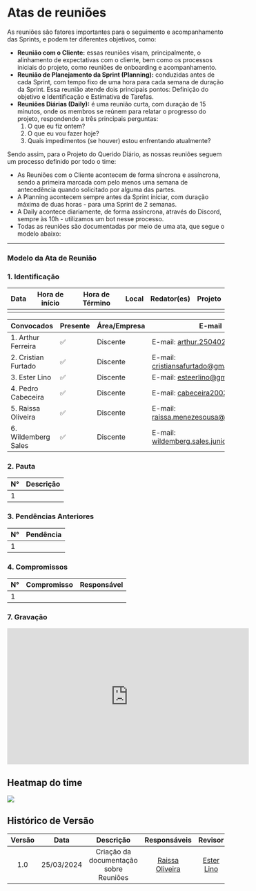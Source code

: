 # Atas de reuniões

As reuniões são fatores importantes para o seguimento e acompanhamento das Sprints, e podem ter diferentes objetivos, como: 
- **Reunião com o Cliente:** essas reuniões visam, principalmente, o alinhamento de expectativas com o cliente, bem como os processos iniciais do projeto, como reuniões de onboarding e acompanhamento. 
- **Reunião de Planejamento da Sprint (Planning):** conduzidas antes de cada Sprint, com tempo fixo de uma hora para cada semana de duração da Sprint. Essa reunião atende dois principais pontos: Definição do objetivo e Identificação e Estimativa de Tarefas. 
- **Reuniões Diárias (Daily):** é uma reunião curta, com duração de 15 minutos, onde os membros se reúnem para relatar o progresso do projeto, respondendo a três principais perguntas: 
    1. O que eu fiz ontem? 
    2. O que eu vou fazer hoje? 
    3. Quais impedimentos (se houver) estou enfrentando atualmente? 

Sendo assim, para o Projeto do Querido Diário, as nossas reuniões seguem um processo definido por todo o time: 
- As Reuniões com o Cliente acontecem de forma síncrona e assíncrona, sendo a primeira marcada com pelo menos uma semana de antecedência quando solicitado por alguma das partes. 
- A Planning acontecem sempre antes da Sprint iniciar, com duração máxima de duas horas - para uma Sprint de 2 semanas. 
- A Daily acontece diariamente, de forma assíncrona, através do Discord, sempre às 10h - utilizamos um bot nesse processo. 
- Todas as reuniões são documentadas por meio de uma ata, que segue o modelo abaixo:

--------------------------------------------------------------------------------------------------------------------------------
### **Modelo da Ata de Reunião**

### **1. Identificação**

| Data       | Hora de início | Hora de Término | Local           | Redator(es)               | Projeto        |
| ---------- | -------------- | --------------- | --------------- | --------------------- | -------------- |
|            |                |                 |                 |                       |                |

| Convocados                                | Presente | Área/Empresa | E-mail                                 |
| ----------------------------------------- | -------- | ------------ | -------------------------------------- |
| 1. Arthur Ferreira                        | ✅       | Discente     | E-mail: <arthur.250402@gmail.com>      |
| 2. Cristian Furtado                       | ✅       | Discente     | E-mail: <cristiansafurtado@gmail.com>  |
| 3. Ester Lino                             | ✅       | Discente     | E-mail: <esteerlino@gmail.com>         |
| 4. Pedro Cabeceira                        | ✅       | Discente     | E-mail: <cabeceira2003@gmail.com>      |
| 5. Raissa Oliveira                        | ✅       | Discente     | E-mail: <raissa.menezesousa@gmail.com> |
| 6. Wildemberg Sales                       | ✅       | Discente     | E-mail: <wildemberg.sales.junior@gmail.com> |

### **2. Pauta**

| N°  | Descrição                                                        |
| --- | ---------------------------------------------------------------- |
| 1   |                                                                  |

### **3. Pendências Anteriores**

| N°  | Pendência                              |
| --- | -------------------------------------- |
| 1   |                                        |

### **4. Compromissos**

| N°  | Compromisso          | Responsável     |
| --- | -------------------- | --------------- | 
| 1   |                      |                 |

### **7. Gravação**

<iframe width="560" height="315" src="https://www.youtube.com/watch?v=Iwk7SDnu6O4&list=PLzc7_ULvysmaWqXep2_gHKyNE7AExAZae&index=2" title="YouTube video player" frameborder="0" allow="accelerometer; autoplay; clipboard-write; encrypted-media; gyroscope; picture-in-picture; web-share" allowfullscreen></iframe>

## **Heatmap do time**

<img src="./imagens/heatmap.png"/> 

## Histórico de Versão

| Versão |    Data    |                 Descrição                 |        Responsáveis          |       Revisor        |
| :----: | :--------: | :---------------------------------------: | :------------------------------------------------------------------------------------------: | :---------------------------------------------: |
|  1.0   | 25/03/2024  | Criação da documentação sobre Reuniões   | [Raissa Oliveira](https://github.com/raissamsoliveira)                           |    [Ester Lino](https://github.com/esteerlino)  

